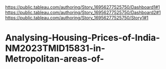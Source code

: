 https://public.tableau.com/authoring/Story_16956277525750/Dashboard1#1
https://public.tableau.com/authoring/Story_16956277525750/Dashboard2#1
https://public.tableau.com/authoring/Story_16956277525750/Story1#1
# Analysing-Housing-Prices-of-India-NM2023TMID15831-in-Metropolitan-areas-of-

